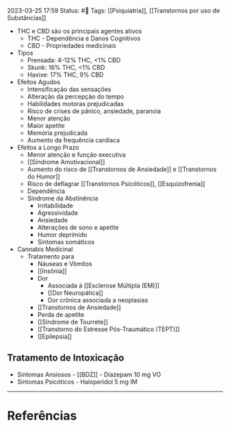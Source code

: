 2023-03-25 17:59
Status: #🌱 
Tags: [[Psiquiatria]], [[Transtornos por uso de Substâncias]]
<br/>
- THC e CBD são os principais agentes ativos
	- THC - Dependência e Danos Cognitivos
	- CBD - Propriedades medicinais
- Tipos
	- Prensada: 4-12% THC, <1% CBD
	- Skunk: 16% THC, <1% CBD
	- Haxixe: 17% THC, 9% CBD
- Efeitos Agudos
	- Intensificação das sensações
	- Alteração da percepção do tempo
	- Habilidades motoras prejudicadas
	- Risco de crises de pânico, ansiedade, paranoia
	- Menor atenção
	- Maior apetite
	- Memória prejudicada
	- Aumento da frequência cardíaca
- Efeitos a Longo Prazo
	- Menor atenção e função executiva
	- [[Síndrome Amotivacional]]
	- Aumento do risco de [[Transtornos de Ansiedade]] e [[Transtornos do Humor]]
	- Risco de deflagrar [[Transtornos Psicóticos]], [[Esquizofrenia]]
	- Dependência
	- Síndrome da Abstinência
		- Irritabilidade
		- Agressividade
		- Ansiedade
		- Alterações de sono e apetite
		- Humor deprimido
		- Sintomas somáticos
- Cannabis Medicinal
	- Tratamento para
		- Náuseas e Vômitos
		- [[Insônia]]
		- Dor
			- Associada à [[Esclerose Múltipla (EM)]]
			- [[Dor Neuropática]]
			- Dor crônica associada a neoplasias
		- [[Transtornos de Ansiedade]]
		- Perda de apetite
		- [[Síndrome de Tourrete]]
		- [[Transtorno do Estresse Pós-Traumático (TEPT)]]
		- [[Epilepsia]]
## Tratamento de Intoxicação
- Sintomas Ansiosos - [[BDZ]] - Diazepam 10 mg VO
- Sintomas Psicóticos - Haloperidol 5 mg IM
____
# Referências

